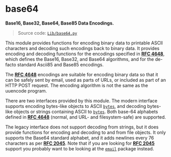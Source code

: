 # base64

**Base16, Base32, Base64, Base85 Data Encodings.**

> Source code: [`Lib/base64.py`](https://github.com/python/cpython/tree/3.11/Lib/base64.py)

This module provides functions for encoding binary data to printable ASCII characters and decoding such encodings back to binary data. It provides encoding and decoding functions for the encodings specified in [**RFC 4648**](https://datatracker.ietf.org/doc/html/rfc4648.html), which defines the Base16, Base32, and Base64 algorithms, and for the de-facto standard Ascii85 and Base85 encodings.

The [**RFC 4648**](https://datatracker.ietf.org/doc/html/rfc4648.html) encodings are suitable for encoding binary data so that it can be safely sent by email, used as parts of URLs, or included as part of an HTTP POST request. The encoding algorithm is not the same as the uuencode program.

There are two interfaces provided by this module. The modern interface supports encoding bytes-like objects to ASCII [`bytes`](/built-in-types/bytes/), and decoding bytes-like objects or strings containing ASCII to [`bytes`](/built-in-types/bytes/). Both base-64 alphabets defined in [**RFC 4648**](https://datatracker.ietf.org/doc/html/rfc4648.html) (normal, and URL- and filesystem-safe) are supported.

The legacy interface does not support decoding from strings, but it does provide functions for encoding and decoding to and from file objects. It only supports the Base64 standard alphabet, and it adds newlines every 76 characters as per [**RFC 2045**](https://datatracker.ietf.org/doc/html/rfc2045.html). Note that if you are looking for [**RFC 2045**](https://datatracker.ietf.org/doc/html/rfc2045.html) support you probably want to be looking at the [`email`](/modules/email/) package instead.